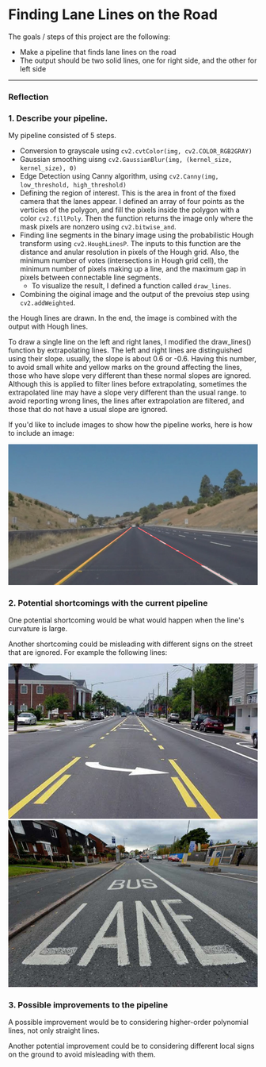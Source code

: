 # **Finding Lane Lines on the Road** 

The goals / steps of this project are the following:
* Make a pipeline that finds lane lines on the road
* The output should be two solid lines, one for right side, and the other for left side


[//]: # (Image References)

[image1]: ./test_images_output/output.png "Grayscale"
[image2]: ./examples/shortcoming.jpg "shortcoming"
[image3]: ./examples/shortcoming2.jpg "shortcoming"

---

### Reflection

### 1. Describe your pipeline. 

My pipeline consisted of 5 steps. 

* Conversion to grayscale using `cv2.cvtColor(img, cv2.COLOR_RGB2GRAY)`
* Gaussian smoothing uisng `cv2.GaussianBlur(img, (kernel_size, kernel_size), 0)`
* Edge Detection using Canny algorithm, using `cv2.Canny(img, low_threshold, high_threshold)`
* Defining the region of interest. This is the area in front of the fixed camera that the lanes appear. I defined an array of four points as the verticies of the polygon, and fill the pixels inside the polygon with a color `cv2.fillPoly`. Then the function returns the image only where the mask pixels are nonzero using `cv2.bitwise_and`.
* Finding line segments in the binary image using the probabilistic Hough transform using `cv2.HoughLinesP`. The inputs to this function are the distance and anular resolution in pixels of the Hough grid. Also, the minimum number of votes (intersections in Hough grid cell), the minimum number of pixels making up a line, and the maximum gap in pixels between connectable line segments. 
  * To visualize the result, I defined a function called `draw_lines`.
* Combining the oiginal image and the output of the prevoius step using `cv2.addWeighted`.
    
    
the Hough lines are drawn. In the end, the image is combined with the output with Hough lines.

To draw a single line on the left and right lanes, I modified the draw_lines() function by extrapolating lines. The left and right lines are distinguished using their slope. usually, the slope is about 0.6 or -0.6. Having this number, to avoid small white and yellow marks on the ground affecting the lines, those who have slope very different than these normal slopes are ignored. Although this is applied to filter lines before extrapolating, sometimes the extrapolated line may have a slope very different than the usual range. to avoid reporting wrong lines, the lines after extrapolation are filtered, and those that do not have a usual slope are ignored.  

If you'd like to include images to show how the pipeline works, here is how to include an image: 

![alt text][image1]


### 2. Potential shortcomings with the current pipeline


One potential shortcoming would be what would happen when the line's curvature is large.

Another shortcoming could be misleading with different signs on the street that are ignored. For example the following lines:

![alt text][image2]
![alt text][image3]

### 3. Possible improvements to the pipeline

A possible improvement would be to considering higher-order polynomial lines, not only straight lines.

Another potential improvement could be to considering different local signs on the ground to avoid misleading with them.
